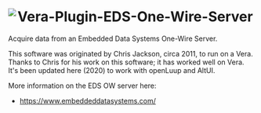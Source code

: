 # <img align="left" src="https://a-lurker.github.io/icons/Embedded_Data_Systems_50_50.png"> Vera-Plugin-EDS-One-Wire-Server

Acquire data from an Embedded Data Systems One-Wire Server.

This software was originated by Chris Jackson, circa 2011, to run on a Vera. Thanks to Chris for his work on this software; it has worked well on Vera. It's been updated here (2020) to work with openLuup and AltUI.

More information on the EDS OW server here:
- https://www.embeddeddatasystems.com/
